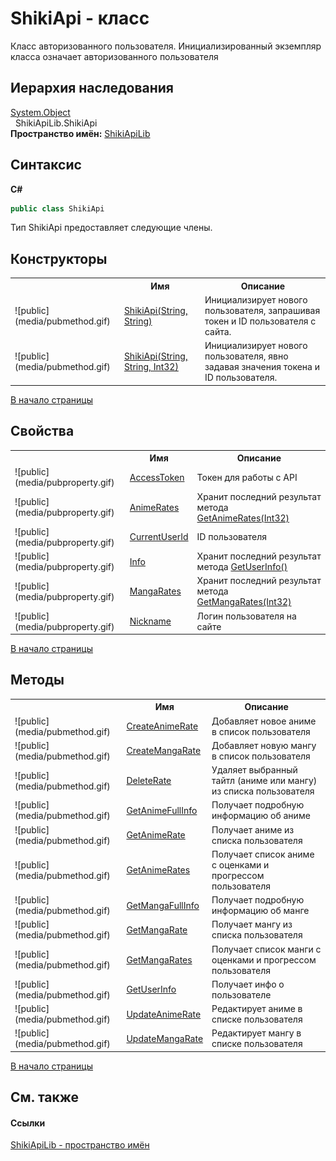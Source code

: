 # ShikiApi - класс

Класс авторизованного пользователя. 
Инициализированный экземпляр класса означает авторизованного пользователя

## Иерархия наследования
<a target="_blank" href="http://msdn2.microsoft.com/ru-ru/library/e5kfa45b" target="_top">System.Object</a>
<br />&nbsp;&nbsp;ShikiApiLib.ShikiApi<br />
**Пространство имён:**&nbsp;<a target="_blank" href="N_ShikiApiLib.md">ShikiApiLib</a>

## Синтаксис

**C#**<br />
``` C#
public class ShikiApi
```

Тип ShikiApi предоставляет следующие члены.


## Конструкторы

<table>
	<tr>
		<th/>
		<th>Имя</th>
		<th>Описание</th>
	</tr>
	<tr>
		<td>![public](media/pubmethod.gif)</td>
		<td>
			<a target="_blank" href="M_ShikiApiLib_ShikiApi__ctor.md">ShikiApi(String, String)</a>
		</td>
		<td>Инициализирует нового пользователя, запрашивая токен и ID пользователя с сайта.</td>
	</tr>
	<tr>
		<td>![public](media/pubmethod.gif)</td>
		<td>
			<a target="_blank" href="M_ShikiApiLib_ShikiApi__ctor_1.md">ShikiApi(String, String, Int32)</a>
		</td>
		<td>Инициализирует нового пользователя, явно задавая значения токена и ID пользователя.</td>
	</tr>
</table>
<a href="#shikiapi---класс">В начало страницы</a>

## Свойства

<table>
	<tr>
		<th/>
		<th>Имя</th>
		<th>Описание</th>
	</tr>
	<tr>
		<td>![public](media/pubproperty.gif)</td>
		<td>
			<a target="_blank" href="P_ShikiApiLib_ShikiApi_AccessToken.md">AccessToken</a>
		</td>
		<td>Токен для работы с API</td>
	</tr>
	<tr>
		<td>![public](media/pubproperty.gif)</td>
		<td>
			<a target="_blank" href="P_ShikiApiLib_ShikiApi_AnimeRates.md">AnimeRates</a>
		</td>
		<td>Хранит последний результат метода <a target="_blank" href="M_ShikiApiLib_ShikiApi_GetAnimeRates.md">GetAnimeRates(Int32)</a>
		</td>
	</tr>
	<tr>
		<td>![public](media/pubproperty.gif)</td>
		<td>
			<a target="_blank" href="P_ShikiApiLib_ShikiApi_CurrentUserId.md">CurrentUserId</a>
		</td>
		<td>ID пользователя</td>
	</tr>
	<tr>
		<td>![public](media/pubproperty.gif)</td>
		<td>
			<a target="_blank" href="P_ShikiApiLib_ShikiApi_Info.md">Info</a>
		</td>
		<td>Хранит последний результат метода <a target="_blank" href="M_ShikiApiLib_ShikiApi_GetUserInfo.md">GetUserInfo()</a>
		</td>
	</tr>
	<tr>
		<td>![public](media/pubproperty.gif)</td>
		<td>
			<a target="_blank" href="P_ShikiApiLib_ShikiApi_MangaRates.md">MangaRates</a>
		</td>
		<td>Хранит последний результат метода <a target="_blank" href="M_ShikiApiLib_ShikiApi_GetMangaRates.md">GetMangaRates(Int32)</a>
		</td>
	</tr>
	<tr>
		<td>![public](media/pubproperty.gif)</td>
		<td>
			<a target="_blank" href="P_ShikiApiLib_ShikiApi_Nickname.md">Nickname</a>
		</td>
		<td>Логин пользователя на сайте</td>
	</tr>
</table>
<a href="#shikiapi---класс">В начало страницы</a>

## Методы

<table>
	<tr>
		<th/>
		<th>Имя</th>
		<th>Описание</th>
	</tr>
	<tr>
		<td>![public](media/pubmethod.gif)</td>
		<td>
			<a target="_blank" href="M_ShikiApiLib_ShikiApi_CreateAnimeRate.md">CreateAnimeRate</a>
		</td>
		<td>Добавляет новое аниме в список пользователя</td>
	</tr>
	<tr>
		<td>![public](media/pubmethod.gif)</td>
		<td>
			<a target="_blank" href="M_ShikiApiLib_ShikiApi_CreateMangaRate.md">CreateMangaRate</a>
		</td>
		<td>Добавляет новую мангу в список пользователя</td>
	</tr>
	<tr>
		<td>![public](media/pubmethod.gif)</td>
		<td>
			<a target="_blank" href="M_ShikiApiLib_ShikiApi_DeleteRate.md">DeleteRate</a>
		</td>
		<td>Удаляет выбранный тайтл (аниме или мангу) из списка пользователя</td>
	</tr>
	<tr>
		<td>![public](media/pubmethod.gif)</td>
		<td>
			<a target="_blank" href="M_ShikiApiLib_ShikiApi_GetAnimeFullInfo.md">GetAnimeFullInfo</a>
		</td>
		<td>Получает подробную информацию об аниме</td>
	</tr>
	<tr>
		<td>![public](media/pubmethod.gif)</td>
		<td>
			<a target="_blank" href="M_ShikiApiLib_ShikiApi_GetAnimeRate.md">GetAnimeRate</a>
		</td>
		<td>Получает аниме из списка пользователя</td>
	</tr>
	<tr>
		<td>![public](media/pubmethod.gif)</td>
		<td>
			<a target="_blank" href="M_ShikiApiLib_ShikiApi_GetAnimeRates.md">GetAnimeRates</a>
		</td>
		<td>Получает список аниме с оценками и прогрессом пользователя</td>
	</tr>
	<tr>
		<td>![public](media/pubmethod.gif)</td>
		<td>
			<a target="_blank" href="M_ShikiApiLib_ShikiApi_GetMangaFullInfo.md">GetMangaFullInfo</a>
		</td>
		<td>Получает подробную информацию об манге</td>
	</tr>
	<tr>
		<td>![public](media/pubmethod.gif)</td>
		<td>
			<a target="_blank" href="M_ShikiApiLib_ShikiApi_GetMangaRate.md">GetMangaRate</a>
		</td>
		<td>Получает мангу из списка пользователя</td>
	</tr>
	<tr>
		<td>![public](media/pubmethod.gif)</td>
		<td>
			<a target="_blank" href="M_ShikiApiLib_ShikiApi_GetMangaRates.md">GetMangaRates</a>
		</td>
		<td>Получает список манги с оценками и прогрессом пользователя</td>
	</tr>
	<tr>
		<td>![public](media/pubmethod.gif)</td>
		<td>
			<a target="_blank" href="M_ShikiApiLib_ShikiApi_GetUserInfo.md">GetUserInfo</a>
		</td>
		<td>Получает инфо о пользователе</td>
	</tr>
	<tr>
		<td>![public](media/pubmethod.gif)</td>
		<td>
			<a target="_blank" href="M_ShikiApiLib_ShikiApi_UpdateAnimeRate.md">UpdateAnimeRate</a>
		</td>
		<td>Редактирует аниме в списке пользователя</td>
	</tr>
	<tr>
		<td>![public](media/pubmethod.gif)</td>
		<td>
			<a target="_blank" href="M_ShikiApiLib_ShikiApi_UpdateMangaRate.md">UpdateMangaRate</a>
		</td>
		<td>Редактирует мангу в списке пользователя</td>
	</tr>
</table>
<a href="#shikiapi---класс">В начало страницы</a>

## См. также


#### Ссылки
<a target="_blank" href="N_ShikiApiLib.md">ShikiApiLib - пространство имён</a>
<br />